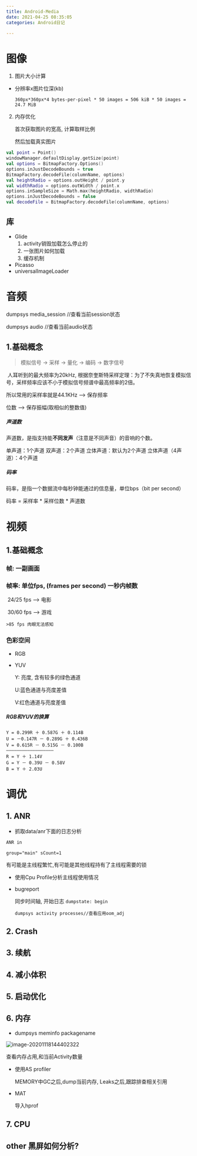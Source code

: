 ```yaml
---
title: Android-Media
date: 2021-04-25 08:35:05
categories: Android日记

---
```




# 图像

1. 图片大小计算
  
* 分辨率x图片位深(kb)
  
  ```
  360px*360px*4 bytes-per-pixel * 50 images = 506 kiB * 50 images = 24.7 MiB
  ```
2. 内存优化 

   首次获取图片的宽高, 计算取样比例

   然后加载真实图片

```kotlin
val point = Point()
windowManager.defaultDisplay.getSize(point)
val options = BitmapFactory.Options()
options.inJustDecodeBounds = true
BitmapFactory.decodeFile(columnName, options)
val heightRadio = options.outHeight / point.y
val widthRadio = options.outWidth / point.x
options.inSampleSize = Math.max(heightRadio, widthRadio)
options.inJustDecodeBounds = false
val decodeFile = BitmapFactory.decodeFile(columnName, options)
```



<!-- more -->

## 库

* Glide
  1. activity销毁加载怎么停止的
  2. 一张图片如何加载
  3. 缓存机制
* Picasso
* universalImageLoader



















# 音频

dumpsys media_session //查看当前session状态

dumpsys audio //查看当前audio状态

## 1.**基础概念**

> 模拟信号 -> 采样 -> 量化 -> 编码 -> 数字信号  

​		人耳听到的最大频率为20kHz, 根据奈奎斯特采样定理：为了不失真地恢复模拟信号，采样频率应该不小于模拟信号频谱中最高频率的2倍。

所以常用的采样率就是44.1KHz  --> 保存频率

位数 --> 保存振幅(取相似的整数值)

##### 声道数

声道数，是指支持能**不同发声**（注意是不同声音）的音响的个数。

单声道：1个声道
 双声道：2个声道
 立体声道：默认为2个声道
 立体声道（4声道）：4个声道

##### 码率

码率，是指一个数据流中每秒钟能通过的信息量，单位bps（bit per second）

码率 = 采样率 * 采样位数 * 声道数



# 视频

## 1.基础概念

### 帧: 一副画面

### 帧率: 单位fps, (frames per second) 一秒内帧数

​	24/25 fps --> 电影

​	30/60 fps --> 游戏

	>85 fps 肉眼无法感知

### 色彩空间

* RGB

* YUV

  Y: 亮度, 含有较多的绿色通道

  U:蓝色通道与亮度差值

  V:红色通道与亮度差值

##### RGB和YUV的换算

```
Y = 0.299R ＋ 0.587G ＋ 0.114B 
U = －0.147R － 0.289G ＋ 0.436B
V = 0.615R － 0.515G － 0.100B
——————————————————
R = Y ＋ 1.14V
G = Y － 0.39U － 0.58V
B = Y ＋ 2.03U
```





# 调优

## 1. ANR

* 抓取data/anr下面的日志分析

```java
ANR in
```

```
group="main" sCount=1 
```

有可能是主线程繁忙,有可能是其他线程持有了主线程需要的锁



* 使用Cpu Profile分析主线程使用情况

* bugreport

  同步时间轴, 开始日志 ```dumpstate: begin```

  ```
  dumpsys activity processes//查看应用oom_adj
  ```

## 2. Crash

## 3. 续航

## 4.  减小体积

## 5. 启动优化

## 6. 内存

* dumpsys meminfo packagename

![image-20201118144402322](C:\Users\admin\AppData\Roaming\Typora\typora-user-images\image-20201118144402322.png)

查看内存占用,和当前Activity数量

* 使用AS profiler

  MEMORY中GC之后,dump当前内存, Leaks之后,跟踪排查相关引用

* MAT

  导入hprof 
  
## 7. CPU
## other 黑屏如何分析?